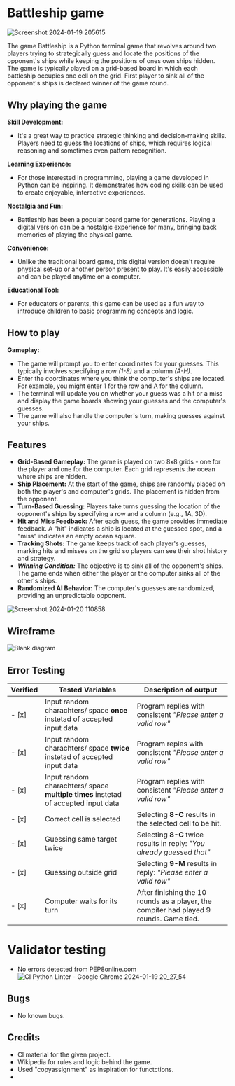 # Battleship game
![Screenshot 2024-01-19 205615](https://github.com/ibrahimjasim/Project-milestone-3/assets/127301769/a906c11f-eeaf-4d1f-b72d-6e27cd498a4b)


The game Battleship is a Python terminal game that revolves around two players trying to strategically guess and locate the positions of the opponent's ships while keeping the positions of ones own ships hidden. The game is typically played on a grid-based board in which each battleship occupies one cell on the grid. First player to sink all of the opponent's ships is declared winner of the game round. 

## Why playing the game 
 **Skill Development:**
-  It's a great way to practice strategic thinking and decision-making skills. Players need to guess the locations of ships, which requires logical reasoning and sometimes even pattern recognition.

**Learning Experience:** 
-  For those interested in programming, playing a game developed in Python can be inspiring. It demonstrates how coding skills can be used to create enjoyable, interactive experiences.

**Nostalgia and Fun:** 
-  Battleship has been a popular board game for generations. Playing a digital version can be a nostalgic experience for many, bringing back memories of playing the physical game.

**Convenience:** 
-  Unlike the traditional board game, this digital version doesn't require physical set-up or another person present to play. It's easily accessible and can be played anytime on a computer.

**Educational Tool:**  
-  For educators or parents, this game can be used as a fun way to introduce children to basic programming concepts and logic.

## How to play

**Gameplay:**

-  The game will prompt you to enter coordinates for your guesses. This typically involves specifying a row *(1-8)* and a column *(A-H)*.
-  Enter the coordinates where you think the computer's ships are located. For example, you might enter 1 for the row and A for the column.
-  The terminal will update you on whether your guess was a hit or a miss and display the game boards showing your guesses and the computer's guesses.
-  The game will also handle the computer's turn, making guesses against your ships.

## Features

-  **Grid-Based Gameplay:** The game is played on two 8x8 grids - one for the player and one for the computer. Each grid represents the ocean where ships are hidden.
-  **Ship Placement:** At the start of the game, ships are randomly placed on both the player's and computer's grids. The placement is hidden from the opponent.
-  **Turn-Based Guessing:** Players take turns guessing the location of the opponent's ships by specifying a row and a column (e.g., 1A, 3D).
-  **Hit and Miss Feedback:** After each guess, the game provides immediate feedback. A "hit" indicates a ship is located at the guessed spot, and a "miss" indicates an empty ocean square.
-  **Tracking Shots:** The game keeps track of each player's guesses, marking hits and misses on the grid so players can see their shot history and strategy.
-  ***Winning Condition:*** The objective is to sink all of the opponent's ships. The game ends when either the player or the computer sinks all of the other's ships.
-  **Randomized AI Behavior:** The computer's guesses are randomized, providing an unpredictable opponent.


![Screenshot 2024-01-20 110858](https://github.com/ibrahimjasim/Project-milestone-3/assets/127301769/7c601e85-4802-44a9-a9cd-2f765ab415b7)


## Wireframe 
![Blank diagram](https://github.com/ibrahimjasim/Project-milestone-3/assets/127301769/2b597f57-ba47-4ba7-936d-f9276c38dfb7)



## Error Testing

| Verified |  Tested Variables | Description of output |
| ----------- | ----------- |----------- |
| - [x] | Input random charachters/ space **once** instetad of accepted input data | Program replies with consistent *"Please enter a valid row"* |
| - [x] | Input random charachters/ space **twice** instetad of accepted input data | Program reples with consistent *"Please enter a valid row"* |
| - [x] | Input random charachters/ space **multiple times** instetad of accepted input data | Program replies with consistent *"Please enter a valid row"* |
| - [x] | Correct cell is selected | Selecting **8-C** results in the selected cell to be hit. |
| - [x] | Guessing same target twice | Selecting **8-C**  twice results in reply: *"You already guessed that"* |
| - [x] | Guessing outside grid | Selecting **9-M** results in reply: *"Please enter a valid row"* |
| - [x] | Computer waits for its turn | After finishing the 10 rounds as a player, the compiter had played 9 rounds. Game tied. |



# Validator testing
- No errors detected from PEP8online.com
![CI Python Linter - Google Chrome 2024-01-19 20_27_54](https://github.com/ibrahimjasim/Project-milestone-3/assets/127301769/ad7809b2-9943-45c9-a4d9-c87c6a11025c)




## Bugs
- No known bugs.





## Credits
- CI material for the given project.
- Wikipedia for rules and logic behind the game.
- Used "copyassignment" as inspiration for functctions.
- 
